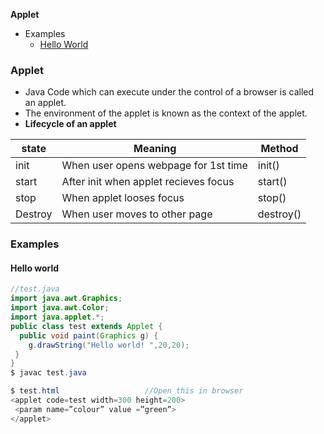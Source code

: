 **Applet**
- Examples
  - [Hello World](#hw)

### Applet
- Java Code which can execute under the control of a browser is called an applet.
- The environment of the applet is known as the context of the applet.
- **Lifecycle of an applet**

|state|Meaning|Method|
|---|---|---|
|init|When user opens webpage for 1st time|init()|
|start|After init when applet recieves focus|start()|
|stop|When applet looses focus|stop()|
|Destroy|When user moves to other page|destroy()|

### Examples
<a name=hw></a>
#### Hello world
```java
//test.java
import java.awt.Graphics;
import java.awt.Color;
import java.applet.*;
public class test extends Applet {
  public void paint(Graphics g) {
    g.drawString("Hello world! ",20,20);
 }
}
$ javac test.java

$ test.html                   //Open this in browser
<applet code=test width=300 height=200>
 <param name=”colour” value =”green”>
</applet>
```
